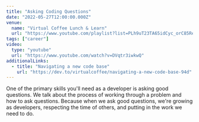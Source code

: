 ```yaml
---
title: "Asking Coding Questions"
date: "2022-05-27T12:00:00.000Z"
venue:
  name: "Virtual Coffee Lunch & Learn"
  url: "https://www.youtube.com/playlist?list=PLh9uT23TA65idCyc_orC85RefgY_-fKsG"
tags: ["career"]
video:
  type: "youtube"
  url: "https://www.youtube.com/watch?v=DVqtr3iwkwQ"
additionalLinks:
  - title: "Navigating a new code base"
    url: "https://dev.to/virtualcoffee/navigating-a-new-code-base-94d"
---
```


One of the primary skills you'll need as a developer is asking good questions. We talk about the process of working through a problem and how to ask questions. Because when we ask good questions, we're growing as developers, respecting the time of others, and putting in the work we need to do.
